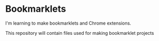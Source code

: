 # Bookmarklets

I'm learning to make bookmarklets and Chrome extensions. 

This repository will contain files used for making bookmarklet projects
